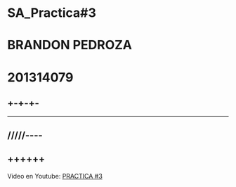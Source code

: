 # SA_Practica#3
# BRANDON PEDROZA

# 201314079
+-+-+-
-----
*****
/////----
-----
++++++
--------
Video en Youtube: [PRACTICA #3](https://youtu.be/1T6-8DZpSHs)




